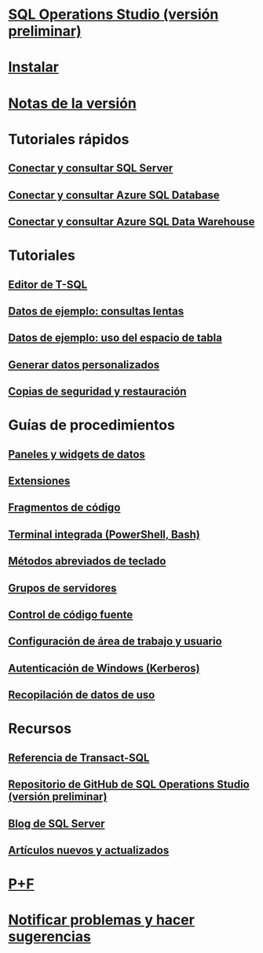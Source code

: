 # [SQL Operations Studio (versión preliminar)](what-is.md)
# [Instalar](download.md)
# [Notas de la versión](release-notes.md)
# Tutoriales rápidos
## [Conectar y consultar SQL Server](quickstart-sql-server.md)
## [Conectar y consultar Azure SQL Database](quickstart-sql-database.md)
## [Conectar y consultar Azure SQL Data Warehouse](quickstart-sql-dw.md)
# Tutoriales
## [Editor de T-SQL](tutorial-sql-editor.md) 
## [Datos de ejemplo: consultas lentas](tutorial-qds-sql-server.md)
## [Datos de ejemplo: uso del espacio de tabla](tutorial-table-space-sql-server.md)
## [Generar datos personalizados](tutorial-build-custom-insight-sql-server.md) 
## [Copias de seguridad y restauración](tutorial-backup-restore-sql-server.md)
# Guías de procedimientos
## [Paneles y widgets de datos](insight-widgets.md)
## [Extensiones](extensions.md)
## [Fragmentos de código](code-snippets.md)
## [Terminal integrada (PowerShell, Bash)](integrated-terminal.md)
## [Métodos abreviados de teclado](keyboard-shortcuts.md)
## [Grupos de servidores](server-groups.md)
## [Control de código fuente](source-control.md)
## [Configuración de área de trabajo y usuario](settings.md)
## [Autenticación de Windows (Kerberos)](enable-kerberos.md)
## [Recopilación de datos de uso](usage-data-collection.md)
# Recursos
## [Referencia de Transact-SQL](../t-sql/language-reference.md)
## [Repositorio de GitHub de SQL Operations Studio (versión preliminar)](https://www.github.com/Microsoft/SqlOpsStudio)
## [Blog de SQL Server](https://blogs.technet.microsoft.com/dataplatforminsider/)
## [Artículos nuevos y actualizados](new-updated-sql-operations-studio.md)
# [P+F](faq.md)
# [Notificar problemas y hacer sugerencias](https://github.com/microsoft/sqlopsstudio/issues)
